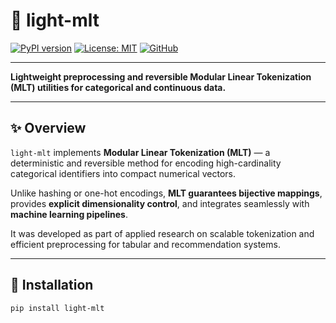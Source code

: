 
# 🧩 light-mlt

[![PyPI version](https://img.shields.io/pypi/v/light-mlt?color=orange)](https://pypi.org/project/light-mlt/)
[![License: MIT](https://img.shields.io/badge/License-MIT-blue.svg)](https://opensource.org/licenses/MIT)
[![GitHub](https://img.shields.io/badge/github-light--mlt-black?logo=github)](https://github.com/tcharliesschmitz/light-mlt)



---

**Lightweight preprocessing and reversible Modular Linear Tokenization (MLT) utilities for categorical and continuous data.**

---

## ✨ Overview

`light-mlt` implements **Modular Linear Tokenization (MLT)** — a deterministic and reversible method for encoding high-cardinality categorical identifiers into compact numerical vectors.

Unlike hashing or one-hot encodings, **MLT guarantees bijective mappings**, provides **explicit dimensionality control**, and integrates seamlessly with **machine learning pipelines**.

It was developed as part of applied research on scalable tokenization and efficient preprocessing for tabular and recommendation systems.

---

## 🚀 Installation

```bash
pip install light-mlt
